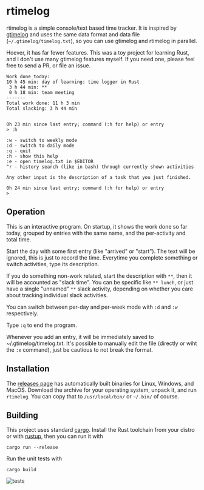 rtimelog
========

rtimelog is a simple console/text based time tracker. It is inspired by
[gtimelog](https://gtimelog.org/) and uses the same data format and data file
(`~/.gtimelog/timelog.txt`), so you can use gtimelog and rtimelog in parallel.

Hoever, it has far fewer features. This was a toy project for learning Rust,
and I don't use many gtimelog features myself. If you need one, please feel
free to send a PR, or file an issue.

```
Work done today:
10 h 45 min: day of learning: time logger in Rust
 3 h 44 min: **
 0 h 18 min: team meeting
-------
Total work done: 11 h 3 min
Total slacking: 3 h 44 min


0h 23 min since last entry; command (:h for help) or entry
> :h

:w - switch to weekly mode
:d - switch to daily mode
:q - quit
:h - show this help
:e - open timelog.txt in $EDITOR
^r - history search (like in bash) through currently shown activities

Any other input is the description of a task that you just finished.

0h 24 min since last entry; command (:h for help) or entry
>
```

Operation
---------
This is an interactive program. On startup, it shows the work done so far
today, grouped by entries with the same name, and the per-activity and total
time.

Start the day with some first entry (like "arrived" or "start"). The text will
be ignored, this is just to record the time. Everytime you complete something
or switch activities, type its description.

If you do something non-work related, start the description with `**`, then it
will be accounted as "slack time". You can be specific like `** lunch`, or just
have a single "unnamed" `**` slack activity, depending on whether you care
about tracking individual slack activities.

You can switch between per-day and per-week mode with `:d` and `:w`
respectively.

Type `:q` to end the program.

Whenever you add an entry, it will be immediately saved to
~/.gtimelog/timelog.txt. It's possible to manually edit the file (directly or
wiht the `:e` command), just be cautious to not break the format.

Installation
------------
The [releases page](https://github.com/martinpitt/rtimelog/releases) has
automatically built binaries for Linux, Windows, and MacOS. Download the
archive for your operating system, unpack it, and run `rtimelog`. You can copy
that to `/usr/local/bin/` or `~/.bin/` of course.

Building
--------

This project uses standard [cargo](https://doc.rust-lang.org/cargo/). Install
the Rust toolchain from your distro or with
[rustup](https://doc.rust-lang.org/cargo/getting-started/installation.html), then
you can run it with

    cargo run --release

Run the unit tests with

    cargo build

![tests](https://github.com/martinpitt/rtimelog/actions/workflows/tests.yml/badge.svg)
